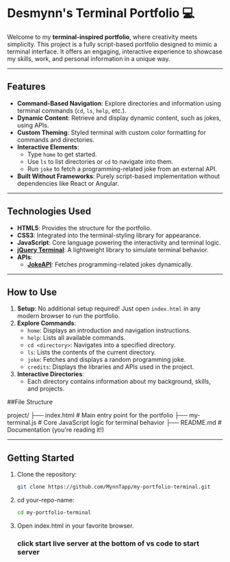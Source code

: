# Desmynn's Terminal Portfolio 💻

Welcome to my **terminal-inspired portfolio**, where creativity meets simplicity. This project is a fully script-based portfolio designed to mimic a terminal interface. It offers an engaging, interactive experience to showcase my skills, work, and personal information in a unique way.

---

## **Features**

- **Command-Based Navigation**: Explore directories and information using terminal commands (`cd`, `ls`, `help`, etc.).
- **Dynamic Content**: Retrieve and display dynamic content, such as jokes, using APIs.
- **Custom Theming**: Styled terminal with custom color formatting for commands and directories.
- **Interactive Elements**:
  - Type `home` to get started.
  - Use `ls` to list directories or `cd` to navigate into them.
  - Run `joke` to fetch a programming-related joke from an external API.
- **Built Without Frameworks**: Purely script-based implementation without dependencies like React or Angular.

---

## **Technologies Used**

- **HTML5**: Provides the structure for the portfolio.
- **CSS3**: Integrated into the terminal-styling library for appearance.
- **JavaScript**: Core language powering the interactivity and terminal logic.
- **[jQuery Terminal](https://terminal.jcubic.pl/)**: A lightweight library to simulate terminal behavior.
- **APIs**:
  - **[JokeAPI](https://v2.jokeapi.dev/)**: Fetches programming-related jokes dynamically.

---

## **How to Use**

1. **Setup**: No additional setup required! Just open `index.html` in any modern browser to run the portfolio.
2. **Explore Commands**:
   - `home`: Displays an introduction and navigation instructions.
   - `help`: Lists all available commands.
   - `cd <directory>`: Navigates into a specified directory.
   - `ls`: Lists the contents of the current directory.
   - `joke`: Fetches and displays a random programming joke.
   - `credits`: Displays the libraries and APIs used in the project.
3. **Interactive Directories**:
   - Each directory contains information about my background, skills, and projects.
  
##File Structure

project/ ├── index.html # Main entry point for the portfolio ├── my-terminal.js # Core JavaScript logic for terminal behavior ├── README.md # Documentation (you're reading it!)


---

## **Getting Started**

1. Clone the repository:
   ```bash
   git clone https://github.com/MynnTapp/my-portfolio-terminal.git
    ```

2. cd your-repo-name:
   ```bash
   cd my-portfolio-terminal
   ```
3. Open index.html in your favorite browser.
   ### click start live server at the bottom of vs code to start server 


